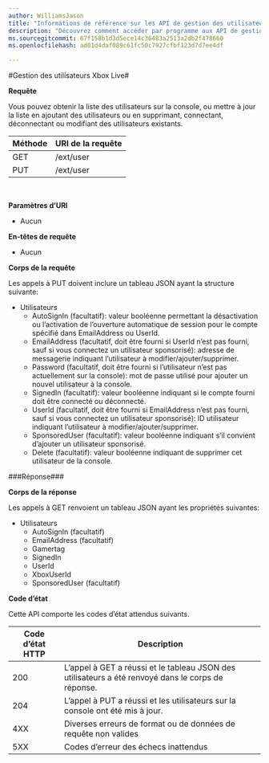 ```yaml
---  
author: WilliamsJason
title: "Informations de référence sur les API de gestion des utilisateurs test Xbox Live"
description: "Découvrez comment accéder par programme aux API de gestion des utilisateurs."
ms.sourcegitcommit: 67f158b1d3d5ece14c36483a2513a2db2f478660
ms.openlocfilehash: ad01d4daf089c61fc50c7927cfbf123d7d7ee4df

---  
```


#Gestion des utilisateurs Xbox Live#

**Requête**

Vous pouvez obtenir la liste des utilisateurs sur la console, ou mettre à jour la liste en ajoutant des utilisateurs ou en supprimant, connectant, déconnectant ou modifiant des utilisateurs existants.

| Méthode        | URI de la requête     | 
| ------------- |-----------------|
| GET           | /ext/user |
| PUT           | /ext/user |
<br>

**Paramètres d’URI**

* Aucun

**En-têtes de requête**

* Aucun

**Corps de la requête**

Les appels à PUT doivent inclure un tableau JSON ayant la structure suivante:

* Utilisateurs
  * AutoSignIn (facultatif): valeur booléenne permettant la désactivation ou l’activation de l’ouverture automatique de session pour le compte spécifié dans EmailAddress ou UserId.
  * EmailAddress (facultatif, doit être fourni si UserId n’est pas fourni, sauf si vous connectez un utilisateur sponsorisé): adresse de messagerie indiquant l’utilisateur à modifier/ajouter/supprimer.
  * Password (facultatif, doit être fourni si l’utilisateur n’est pas actuellement sur la console): mot de passe utilisé pour ajouter un nouvel utilisateur à la console.
  * SignedIn (facultatif): valeur booléenne indiquant si le compte fourni doit être connecté ou déconnecté.
  * UserId (facultatif, doit être fourni si EmailAddress n’est pas fourni, sauf si vous connectez un utilisateur sponsorisé): ID utilisateur indiquant l’utilisateur à modifier/ajouter/supprimer.
  * SponsoredUser (facultatif): valeur booléenne indiquant s’il convient d’ajouter un utilisateur sponsorisé.
  * Delete (facultatif): valeur booléenne indiquant de supprimer cet utilisateur de la console.

###Réponse###

**Corps de la réponse**

Les appels à GET renvoient un tableau JSON ayant les propriétés suivantes:

* Utilisateurs
  * AutoSignIn (facultatif)
  * EmailAddress (facultatif)
  * Gamertag
  * SignedIn
  * UserId
  * XboxUserId
  * SponsoredUser (facultatif)
  
**Code d’état**

Cette API comporte les codes d’état attendus suivants.

| Code d’état HTTP   | Description     | 
| ------------------ |-----------------|
| 200                | L’appel à GET a réussi et le tableau JSON des utilisateurs a été renvoyé dans le corps de réponse. |
| 204                | L’appel à PUT a réussi et les utilisateurs sur la console ont été mis à jour. |
| 4XX                | Diverses erreurs de format ou de données de requête non valides |
| 5XX                | Codes d’erreur des échecs inattendus |
<br>





<!--HONumber=Jun16_HO4-->


